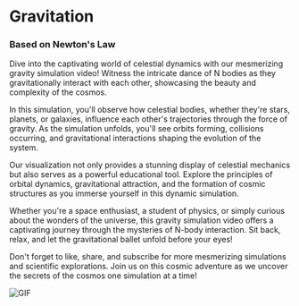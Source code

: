 # Gravitation

### Based on Newton's Law

Dive into the captivating world of celestial dynamics with our mesmerizing gravity simulation video! Witness the intricate dance of N bodies as they gravitationally interact with each other, showcasing the beauty and complexity of the cosmos.

In this simulation, you'll observe how celestial bodies, whether they're stars, planets, or galaxies, influence each other's trajectories through the force of gravity. As the simulation unfolds, you'll see orbits forming, collisions occurring, and gravitational interactions shaping the evolution of the system.

Our visualization not only provides a stunning display of celestial mechanics but also serves as a powerful educational tool. Explore the principles of orbital dynamics, gravitational attraction, and the formation of cosmic structures as you immerse yourself in this dynamic simulation.

Whether you're a space enthusiast, a student of physics, or simply curious about the wonders of the universe, this gravity simulation video offers a captivating journey through the mysteries of N-body interaction. Sit back, relax, and let the gravitational ballet unfold before your eyes!

Don't forget to like, share, and subscribe for more mesmerizing simulations and scientific explorations. Join us on this cosmic adventure as we uncover the secrets of the cosmos one simulation at a time!

![GIF](Images.gif)
